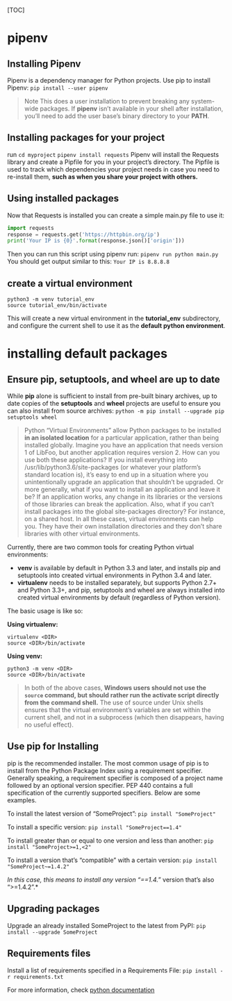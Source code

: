 [TOC]

# pipenv

## Installing Pipenv

Pipenv is a dependency manager for Python projects.
Use pip to install Pipenv: ```pip install --user pipenv```

> Note This does a user installation to prevent breaking any system-wide packages. 
> If **pipenv** isn’t available in your shell after installation, you’ll need to add the user base’s binary directory to your **PATH**. 

## Installing packages for your project

run ```cd myproject``` ```pipenv install requests``` Pipenv will install the Requests library and create a Pipfile for you in your project’s directory. The Pipfile is used to track which dependencies your project needs in case you need to re-install them, **such as when you share your project with others.** 

## Using installed packages

Now that Requests is installed you can create a simple main.py file to use it:
```python
import requests
response = requests.get('https://httpbin.org/ip')
print('Your IP is {0}'.format(response.json()['origin']))
```
Then you can run this script using pipenv run: ```pipenv run python main.py``` You should get output similar to this: ```Your IP is 8.8.8.8``` 

## create a virtual environment

```
python3 -m venv tutorial_env
source tutorial_env/bin/activate
```
This will create a new virtual environment in the **tutorial_env** subdirectory, and configure the current shell to use it as the **default python environment**.



# installing default packages

## Ensure pip, setuptools, and wheel are up to date

While **pip** alone is sufficient to install from pre-built binary archives, up to date copies of the **setuptools** and **wheel** projects are useful to ensure you can also install from source archives: ```python -m pip install --upgrade pip setuptools wheel```
> Python “Virtual Environments” allow Python packages to be installed **in an isolated location** for a particular application, rather than being installed globally. 
> Imagine you have an application that needs version 1 of LibFoo, but another application requires version 2. How can you use both these applications? If you install everything into /usr/lib/python3.6/site-packages (or whatever your platform’s standard location is), it’s easy to end up in a situation where you unintentionally upgrade an application that shouldn’t be upgraded.
> Or more generally, what if you want to install an application and leave it be? If an application works, any change in its libraries or the versions of those libraries can break the application.
> Also, what if you can’t install packages into the global site-packages directory? For instance, on a shared host.
> In all these cases, virtual environments can help you. They have their own installation directories and they don’t share libraries with other virtual environments.

Currently, there are two common tools for creating Python virtual environments:

- **venv** is available by default in Python 3.3 and later, and installs pip and setuptools into created virtual environments in Python 3.4 and later.
- **virtualenv** needs to be installed separately, but supports Python 2.7+ and Python 3.3+, and pip, setuptools and wheel are always installed into created virtual environments by default (regardless of Python version).

The basic usage is like so:

**Using virtualenv:**

```
virtualenv <DIR>
source <DIR>/bin/activate
```
**Using venv:**

```
python3 -m venv <DIR>
source <DIR>/bin/activate
```
>In both of the above cases, **Windows users should not use the ```source``` command, but should rather run the activate script directly from the command shell.** The use of source under Unix shells ensures that the virtual environment’s variables are set within the current shell, and not in a subprocess (which then disappears, having no useful effect).

## Use pip for Installing

pip is the recommended installer. The most common usage of pip is to install from the Python Package Index using a requirement specifier. Generally speaking, a requirement specifier is composed of a project name followed by an optional version specifier. PEP 440 contains a full specification of the currently supported specifiers. Below are some examples.

To install the latest version of “SomeProject”: ```pip install "SomeProject"```

To install a specific version: ```pip install "SomeProject==1.4"```

To install greater than or equal to one version and less than another: ```pip install "SomeProject>=1,<2"```

To install a version that’s “compatible” with a certain version: ```pip install "SomeProject~=1.4.2"```

*In this case, this means to install any version “==1.4.*” version that’s also “>=1.4.2”.*

## Upgrading packages

Upgrade an already installed SomeProject to the latest from PyPI: ```pip install --upgrade SomeProject```

## Requirements files

Install a list of requirements specified in a Requirements File: ```pip install -r requirements.txt```

For more information, check [python documentation](https://packaging.python.org/tutorials/installing-packages/#installing-packages)